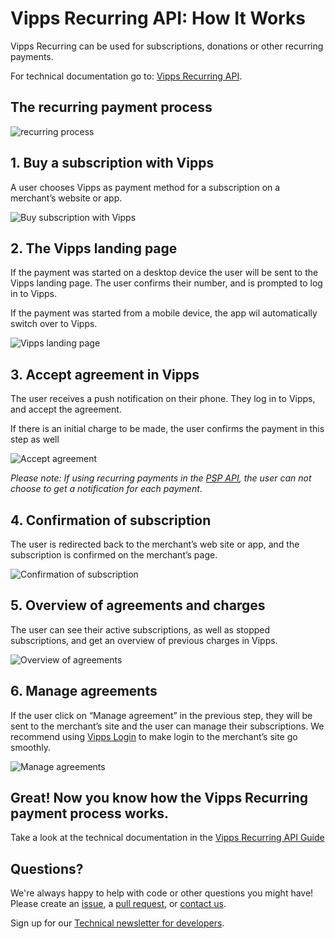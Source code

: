 # Vipps Recurring API: How It Works

Vipps Recurring can be used for subscriptions, donations or other recurring payments.

For technical documentation go to:
[Vipps Recurring API](https://github.com/vippsas/vipps-recurring-api).

## The recurring payment process

![recurring process](images/vipps-recurring-process.svg)


## 1. Buy a subscription with Vipps

A user chooses Vipps as payment method for a subscription on a merchant’s website or app.

![Buy subscription with Vipps](images/vipps-recurring-step1.svg)

## 2. The Vipps landing page

If the payment was started on a desktop device the user will be sent to the Vipps landing page.
The user confirms their number, and is prompted to log in to Vipps.

If the payment was started from a mobile device, the app wil automatically switch over to Vipps.

![Vipps landing page](images/vipps-recurring-step2.svg)

## 3. Accept agreement in Vipps

The user receives a push notification on their phone. They log in to Vipps, and accept the agreement.

If there is an initial charge to be made, the user confirms the payment in this step as well

![Accept agreement](images/vipps-recurring-step3-v2.svg)

_Please note: If using recurring payments in the
[PSP API](https://github.com/vippsas/vipps-psp-api),
the user can not choose to get a notification for each payment_.

## 4. Confirmation of subscription

The user is redirected back to the merchant’s web site or app, and the subscription is confirmed on the merchant’s page.

![Confirmation of subscription](images/vipps-recurring-step4.svg)

## 5. Overview of agreements and charges

The user can see their active subscriptions, as well as stopped subscriptions, and get an overview of previous charges in Vipps.

![Overview of agreements](images/vipps-recurring-step5-v2.svg)

## 6. Manage agreements

If the user click on “Manage agreement” in the previous step, they will be sent to the merchant’s site and the user can manage their subscriptions. We recommend using [Vipps Login](https://github.com/vippsas/vipps-login-api) to make login to the merchant’s site go smoothly.

![Manage agreements](images/vipps-recurring-step6.svg)

## Great! Now you know how the Vipps Recurring payment process works.

Take a look at the technical documentation in the [Vipps Recurring API Guide](https://github.com/vippsas/vipps-recurring-api/blob/master/vipps-recurring-api.md)


## Questions?

We're always happy to help with code or other questions you might have!
Please create an [issue](https://github.com/vippsas/vipps-recurring-api/issues),
a [pull request](https://github.com/vippsas/vipps-recurring-api/pulls),
or [contact us](https://github.com/vippsas/vipps-developers/blob/master/contact.md).

Sign up for our [Technical newsletter for developers](https://github.com/vippsas/vipps-developers/tree/master/newsletters).
